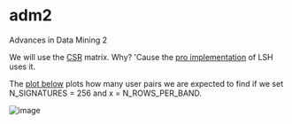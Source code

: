 # adm2
Advances in Data Mining 2

We will use the [CSR](https://docs.scipy.org/doc/scipy/reference/generated/scipy.sparse.csr_matrix.html) matrix. Why? 'Cause the [pro implementation](https://github.com/brandonrobertz/SparseLSH/blob/main/sparselsh/lsh.py) of LSH uses it.

The [plot below](https://www.wolframalpha.com/input/?i=1205+*+%281+-+%281-.5%5Ex%29%5E%28256%2Fx%29%29+for+2+%3C+x+%3C+16) plots how many user pairs we are expected to find if we set N_SIGNATURES = 256 and x = N_ROWS_PER_BAND.

![image](https://user-images.githubusercontent.com/44651818/143563233-69c841f5-f1b0-4f51-8d19-e405df506f28.png)

